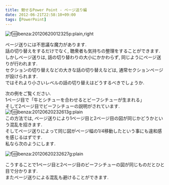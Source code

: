 ```yaml
---
title: 魅せるPower Point - ページ送り編
date: 2012-06-21T22:58:10+09:00
tags: [PowerPoint]
---
```


![f:id:ibenza:20120620012325p:plain,right](/2012/06/21/225810/20120620012325.png)

ページ送りには不思議な魔力があります\.  
話の切り替えをするだけでなく, 聴衆者も気持ちの整理をすることができます\.  
しかしページ送りは, 話の切り替わりの大小にかかわらず, 同じようにページ送りが行われます\.  
セクションの切り替えなどの大きな話の切り替えなどは, 通常セクションページが設けられます\.  
ではそれより小さいレベルの話の切り替えはどうするべきでしょうか\.

次の例をご覧ください\.  
1ページ目で「牛とシチューを合わせるとビーフシチューが生まれる」  
そして2ページ目でビーフシチューの説明がされています\.  
![f:id:ibenza:20120620232613g:plain](/2012/06/21/225810/20120620232613.gif)  
この方法では, ページ送りにより1ページ目と2ページ目の図が同じかどうかという混乱を招きます\.  
そしてページ送りによって同じ図がページ幅の1/4移動したという事にも違和感を感じるはずです\.  
私なら次のようにします\.

![f:id:ibenza:20120620232627g:plain](/2012/06/21/225810/20120620232627.gif)

こうすることで1ページ目と2ページ目のビーフシチューの図が同じものだとひと目で分かります\.  
またページ送りによる混乱も避けることができます\.

